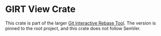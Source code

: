 # GIRT View Crate

This crate is part of the larger [Git Interactive Rebase Tool](../../README.md). The version is pinned to the root project, and this crate does not follow SemVer.
